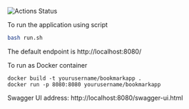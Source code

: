 ![Actions Status](https://github.com/xinghua24/BookmarkDemo/workflows/Java%20CI%20with%20Maven/badge.svg)

To run the application using script
```sh
bash run.sh
```
The default endpoint is http://localhost:8080/

To run as Docker container
```
docker build -t yourusername/bookmarkapp .
docker run -p 8080:8080 yourusername/bookmarkapp
```

Swagger UI address: http://localhost:8080/swagger-ui.html


